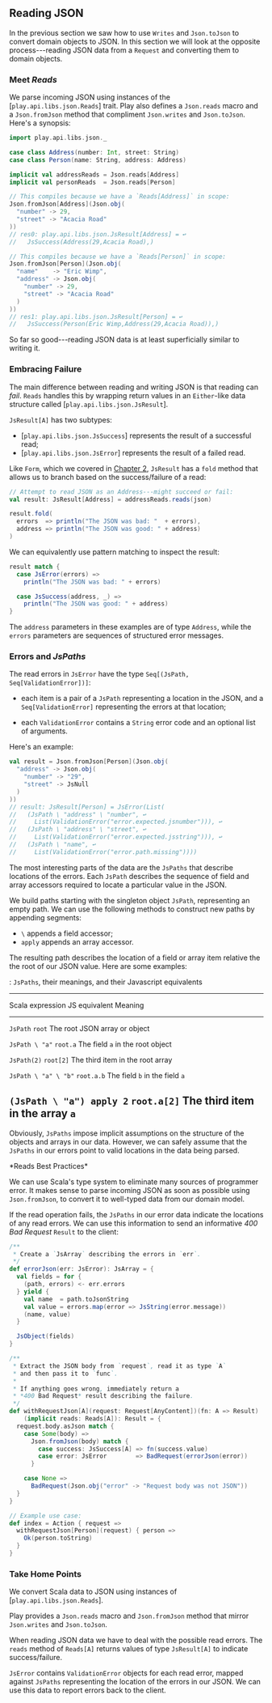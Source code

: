## Reading JSON

In the previous section we saw how to use `Writes` and `Json.toJson` to convert domain objects to JSON. In this section we will look at the opposite process---reading JSON data from a `Request` and converting them to domain objects.

### Meet *Reads*

We parse incoming JSON using instances of the [`play.api.libs.json.Reads`] trait. Play also defines a `Json.reads` macro and a `Json.fromJson` method that compliment `Json.writes` and `Json.toJson`. Here's a synopsis:

~~~ scala
import play.api.libs.json._

case class Address(number: Int, street: String)
case class Person(name: String, address: Address)

implicit val addressReads = Json.reads[Address]
implicit val personReads  = Json.reads[Person]

// This compiles because we have a `Reads[Address]` in scope:
Json.fromJson[Address](Json.obj(
  "number" -> 29,
  "street" -> "Acacia Road"
))
// res0: play.api.libs.json.JsResult[Address] = ↩
//   JsSuccess(Address(29,Acacia Road),)

// This compiles because we have a `Reads[Person]` in scope:
Json.fromJson[Person](Json.obj(
  "name"    -> "Eric Wimp",
  "address" -> Json.obj(
    "number" -> 29,
    "street" -> "Acacia Road"
  )
))
// res1: play.api.libs.json.JsResult[Person] = ↩
//   JsSuccess(Person(Eric Wimp,Address(29,Acacia Road)),)
~~~

So far so good---reading JSON data is at least superficially similar to writing it.

### Embracing Failure

The main difference between reading and writing JSON is that reading can *fail*. `Reads` handles this by wrapping return values in an `Either`-like data structure called [`play.api.libs.json.JsResult`].

`JsResult[A]` has two subtypes:

 - [`play.api.libs.json.JsSuccess`] represents the result of a successful read;
 - [`play.api.libs.json.JsError`] represents the result of a failed read.

Like `Form`, which we covered in [Chapter 2](#chapter-html), `JsResult` has a `fold` method that allows us to branch based on the success/failure of a read:

~~~ scala
// Attempt to read JSON as an Address---might succeed or fail:
val result: JsResult[Address] = addressReads.reads(json)

result.fold(
  errors  => println("The JSON was bad: "  + errors),
  address => println("The JSON was good: " + address)
)
~~~

We can equivalently use pattern matching to inspect the result:

~~~ scala
result match {
  case JsError(errors) =>
    println("The JSON was bad: " + errors)

  case JsSuccess(address, _) =>
    println("The JSON was good: " + address)
}
~~~

The `address` parameters in these examples are of type `Address`, while the `errors` parameters are sequences of structured error messages.

### Errors and *JsPaths*

The read errors in `JsError` have the type `Seq[(JsPath, Seq[ValidationError])]`:

 - each item is a pair of a `JsPath` representing a location in the JSON,
   and a `Seq[ValidationError]` representing the errors at that location;

 - each `ValidationError` contains a `String` error code and an optional list of arguments.

Here's an example:

~~~ scala
val result = Json.fromJson[Person](Json.obj(
  "address" -> Json.obj(
    "number" -> "29",
    "street" -> JsNull
  )
))
// result: JsResult[Person] = JsError(List(
//   (JsPath \ "address" \ "number", ↩
//     List(ValidationError("error.expected.jsnumber"))), ↩
//   (JsPath \ "address" \ "street", ↩
//     List(ValidationError("error.expected.jsstring"))), ↩
//   (JsPath \ "name", ↩
//     List(ValidationError("error.path.missing"))))
~~~

The most interesting parts of the data are the `JsPaths` that describe locations of the errors. Each `JsPath` describes the sequence of field and array accessors required to locate a particular value in the JSON.

We build paths starting with the singleton object `JsPath`, representing an empty path. We can use the following methods to construct new paths by appending segments:

 - `\` appends a field accessor;
 - `apply` appends an array accessor.

The resulting path describes the location of a field or array item relative the the root of our JSON value. Here are some examples:

: `JsPaths`, their meanings, and their Javascript equivalents

---------------------------------------------------------------------------
Scala expression          JS equivalent  Meaning
------------------------- -------------- ----------------------------------
`JsPath`                  `root`         The root JSON array or object

`JsPath \ "a"`            `root.a`       The field `a` in the root object

`JsPath(2)`               `root[2]`      The third item in the root array

`JsPath \ "a" \ "b"`      `root.a.b`     The field `b` in the field `a`

`(JsPath \ "a") apply 2`  `root.a[2]`    The third item in the array `a`
---------------------------------------------------------------------------

Obviously, `JsPaths` impose implicit assumptions on the structure of the objects and arrays in our data. However, we can safely assume that the `JsPaths` in our errors point to valid locations in the data being parsed.

<div class="callout callout-info">
*Reads Best Practices*

We can use Scala's type system to eliminate many sources of programmer error. It makes sense to parse incoming JSON as soon as possible using `Json.fromJson`, to convert it to well-typed data from our domain model.

If the read operation fails, the `JsPaths` in our error data indicate the locations of any read errors. We can use this information to send an informative *400 Bad Request* `Result` to the client:

~~~ scala
/**
 * Create a `JsArray` describing the errors in `err`.
 */
def errorJson(err: JsError): JsArray = {
  val fields = for {
    (path, errors) <- err.errors
  } yield {
    val name  = path.toJsonString
    val value = errors.map(error => JsString(error.message))
    (name, value)
  }

  JsObject(fields)
}

/**
 * Extract the JSON body from `request`, read it as type `A`
 * and then pass it to `func`.
 *
 * If anything goes wrong, immediately return a
 * *400 Bad Request* result describing the failure.
 */
def withRequestJson[A](request: Request[AnyContent])(fn: A => Result)
    (implicit reads: Reads[A]): Result = {
  request.body.asJson match {
    case Some(body) =>
      Json.fromJson(body) match {
        case success: JsSuccess[A] => fn(success.value)
        case error: JsError        => BadRequest(errorJson(error))
      }

    case None =>
      BadRequest(Json.obj("error" -> "Request body was not JSON"))
  }
}

// Example use case:
def index = Action { request =>
  withRequestJson[Person](request) { person =>
    Ok(person.toString)
  }
}
~~~
</div>

### Take Home Points

We convert Scala data to JSON using instances of [`play.api.libs.json.Reads`].

Play provides a `Json.reads` macro and `Json.fromJson` method that mirror `Json.writes` and `Json.toJson`.

When reading JSON data we have to deal with the possible read errors. The `reads` method of `Reads[A]` returns values of type `JsResult[A]` to indicate success/failure.

`JsError` contains `ValidationError` objects for each read error, mapped against `JsPaths` representing the location of the errors in our JSON. We can use this data to report errors back to the client.
